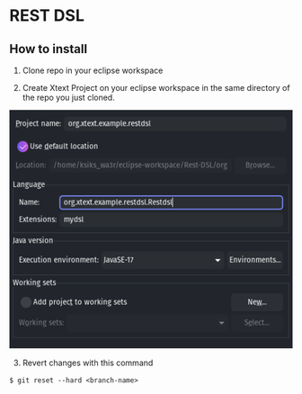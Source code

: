 # REST DSL

## How to install

1. Clone repo in your eclipse workspace

2. Create  Xtext Project on your eclipse workspace in the same directory of the repo you just cloned.

![screnshot from Eclipse IDE](./screenshots/create_project.png?raw=true)

3. Revert changes with this command
```
$ git reset --hard <branch-name>
```